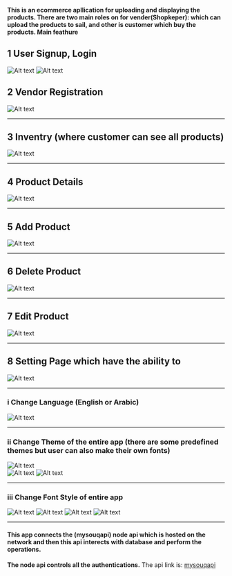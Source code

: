 **This is an ecommerce apllication for uploading and displaying the products.
There are two main roles on for vender(Shopkeper): which can upload the products to sail, and other is customer which buy the products.
Main feathure**

## 1 **User Signup, Login**
![Alt text](/login_screenshot.png?raw=true "Optional Title")
![Alt text](/Screenshot_Signup.png?raw=true "Optional Title")
  
## 2 **Vendor Registration**
![Alt text](/Screenshot_Register_as_vender(shop).png?raw=true "Optional Title")
       
------------------   
## 3 Inventry (where customer can see all products)
![Alt text](/Screenshot_Inventry.png?raw=true "Optional Title")

------------------
## 4 **Product Details**
![Alt text](/Screenshot_Product_details.png?raw=true "Optional Title")

------------------
## 5 **Add Product**
![Alt text](/Screenshot_addproduct.png?raw=true "Optional Title")

------------------
## 6 **Delete Product**
![Alt text](/Screenshot_Delete-Product.png?raw=true "Optional Title")

------------------
## 7 **Edit Product**
![Alt text](/Screenshot_addproduct.png?raw=true "Optional Title")

------------------
## 8 **Setting Page** which have the ability to
![Alt text](/Screenshot_Setting-Page.png?raw=true "Optional Title")

------------------
### i   **Change Language** (English or Arabic)
![Alt text](/Screenshot_Cange_language.png?raw=true "Optional Title")

------------------
### ii  **Change Theme** of the entire app (there are some predefined themes but user can also make their own fonts)
![Alt text](/Screenshot_Theme_1.png?raw=true "Optional Title")        
![Alt text](/Screenshot_dark_theme.png?raw=true "Optional Title")
![Alt text](/Screenshot_customize_theme.png?raw=true "Optional Title")
        
------------------       
### iii **Change Font Style** of entire app
![Alt text](/Screenshot_Change_font.png?raw=true "Optional Title")
![Alt text](/Screenshot_font_1.png?raw=true "Optional Title")
![Alt text](/Screenshot_font_2.png?raw=true "Optional Title")
![Alt text](/Screenshot_font_3.png?raw=true "Optional Title")

------------------
#### **This app connects the (mysouqapi) node api which is hosted on the network and then this api interects with database and perform the operations.**
**The node api controls all the authentications.**
The api link is: [mysouqapi](https://github.com/mudassiriqball/mysouqapi)

